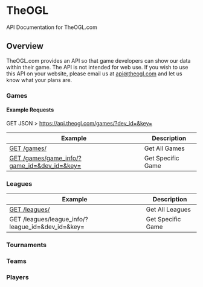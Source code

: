 # TheOGL
API Documentation for TheOGL.com

## Overview

TheOGL.com provides an API so that game developers can show our data within their game. The API is not intended for web use. If you wish to use this API on your website, please email us at api@theogl.com and let us know what your plans are.

### Games

#### Example Requests

GET JSON > https://api.theogl.com/games/?dev_id=&key=

| Example | Description |
| ---- | --------------- |
| [GET /games/](/games) | Get All Games |
| [GET /games/game_info/?game_id=&dev_id=&key=](/games.md#game) | Get Specific Game |

### Leagues

| Example | Description |
| ---- | --------------- |
| [GET /leagues/](/leagues) | Get All Leagues |
| GET /leagues/league_info/?league_id=&dev_id=&key= | Get Specific Game |

### Tournaments

### Teams

### Players
